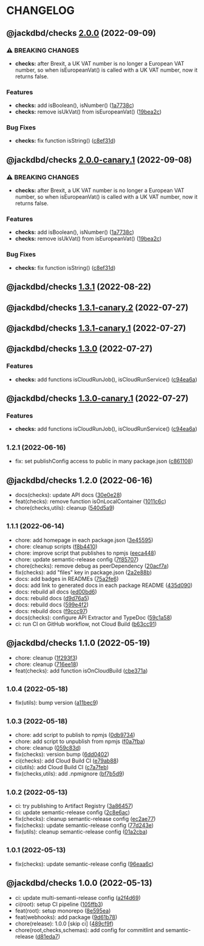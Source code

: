 # CHANGELOG

## @jackdbd/checks [2.0.0](https://github.com/jackdbd/calderone/compare/@jackdbd/checks@1.3.1...@jackdbd/checks@2.0.0) (2022-09-09)


### ⚠ BREAKING CHANGES

* **checks:** after Brexit, a UK VAT number is no longer a European VAT
number, so when isEuropeanVat() is called with a UK VAT number, now it returns
false.

### Features

* **checks:** add isBoolean(), isNumber() ([1a7738c](https://github.com/jackdbd/calderone/commit/1a7738ca341a97364a6757e8912ca0a96651e189))
* **checks:** remove isUkVat() from isEuropeanVat() ([19bea2c](https://github.com/jackdbd/calderone/commit/19bea2c0befcab3d63952c343c0ee5b8a32ae658))


### Bug Fixes

* **checks:** fix function isString() ([c8ef31d](https://github.com/jackdbd/calderone/commit/c8ef31d389f35e77eab46bd5cb5b8efafaf484be))

## @jackdbd/checks [2.0.0-canary.1](https://github.com/jackdbd/calderone/compare/@jackdbd/checks@1.3.1...@jackdbd/checks@2.0.0-canary.1) (2022-09-08)


### ⚠ BREAKING CHANGES

* **checks:** after Brexit, a UK VAT number is no longer a European VAT
number, so when isEuropeanVat() is called with a UK VAT number, now it returns
false.

### Features

* **checks:** add isBoolean(), isNumber() ([1a7738c](https://github.com/jackdbd/calderone/commit/1a7738ca341a97364a6757e8912ca0a96651e189))
* **checks:** remove isUkVat() from isEuropeanVat() ([19bea2c](https://github.com/jackdbd/calderone/commit/19bea2c0befcab3d63952c343c0ee5b8a32ae658))


### Bug Fixes

* **checks:** fix function isString() ([c8ef31d](https://github.com/jackdbd/calderone/commit/c8ef31d389f35e77eab46bd5cb5b8efafaf484be))

## @jackdbd/checks [1.3.1](https://github.com/jackdbd/calderone/compare/@jackdbd/checks@1.3.0...@jackdbd/checks@1.3.1) (2022-08-22)

## @jackdbd/checks [1.3.1-canary.2](https://github.com/jackdbd/calderone/compare/@jackdbd/checks@1.3.1-canary.1...@jackdbd/checks@1.3.1-canary.2) (2022-07-27)

## @jackdbd/checks [1.3.1-canary.1](https://github.com/jackdbd/calderone/compare/@jackdbd/checks@1.3.0...@jackdbd/checks@1.3.1-canary.1) (2022-07-27)

## @jackdbd/checks [1.3.0](https://github.com/jackdbd/calderone/compare/@jackdbd/checks@1.2.1...@jackdbd/checks@1.3.0) (2022-07-27)


### Features

* **checks:** add functions isCloudRunJob(), isCloudRunService() ([c94ea6a](https://github.com/jackdbd/calderone/commit/c94ea6a4bcfaffbce61a5849a867d8ba90fc8cd5))

## @jackdbd/checks [1.3.0-canary.1](https://github.com/jackdbd/calderone/compare/@jackdbd/checks@1.2.1...@jackdbd/checks@1.3.0-canary.1) (2022-07-27)


### Features

* **checks:** add functions isCloudRunJob(), isCloudRunService() ([c94ea6a](https://github.com/jackdbd/calderone/commit/c94ea6a4bcfaffbce61a5849a867d8ba90fc8cd5))

## <small>1.2.1 (2022-06-16)</small>

* fix: set publishConfig access to public in many package.json ([c861108](https://github.com/jackdbd/calderone/commit/c861108))

## @jackdbd/checks 1.2.0 (2022-06-16)

* docs(checks): update API docs ([30e0e28](https://github.com/jackdbd/calderone/commit/30e0e28))
* feat(checks): remove function isOnLocalContainer ([1011c6c](https://github.com/jackdbd/calderone/commit/1011c6c))
* chore(checks,utils): cleanup ([540d5a9](https://github.com/jackdbd/calderone/commit/540d5a9))

## <small>1.1.1 (2022-06-14)</small>

* chore: add homepage in each package.json ([3e45595](https://github.com/jackdbd/calderone/commit/3e45595))
* chore: cleanup scripts ([f8b4410](https://github.com/jackdbd/calderone/commit/f8b4410))
* chore: improve script that publishes to npmjs ([eeca448](https://github.com/jackdbd/calderone/commit/eeca448))
* chore: update semantic-release config ([7f85707](https://github.com/jackdbd/calderone/commit/7f85707))
* chore(checks): remove debug as peerDependency ([20acf7a](https://github.com/jackdbd/calderone/commit/20acf7a))
* fix(checks): add "files" key in package.json ([2a2e88b](https://github.com/jackdbd/calderone/commit/2a2e88b))
* docs: add badges in READMEs ([75a2fe6](https://github.com/jackdbd/calderone/commit/75a2fe6))
* docs: add link to generated docs in each package README ([435d090](https://github.com/jackdbd/calderone/commit/435d090))
* docs: rebuild all docs ([ed00bd6](https://github.com/jackdbd/calderone/commit/ed00bd6))
* docs: rebuild docs ([d9d76a5](https://github.com/jackdbd/calderone/commit/d9d76a5))
* docs: rebuild docs ([599e4f2](https://github.com/jackdbd/calderone/commit/599e4f2))
* docs: rebuild docs ([f9ccc97](https://github.com/jackdbd/calderone/commit/f9ccc97))
* docs(checks): configure API Extractor and TypeDoc ([59c1a58](https://github.com/jackdbd/calderone/commit/59c1a58))
* ci: run CI on GitHub workflow, not Cloud Build ([b63cc91](https://github.com/jackdbd/calderone/commit/b63cc91))

## @jackdbd/checks 1.1.0 (2022-05-19)

* chore: cleanup ([1f293f3](https://github.com/jackdbd/calderone/commit/1f293f3))
* chore: cleanup ([716ee18](https://github.com/jackdbd/calderone/commit/716ee18))
* feat(checks): add function isOnCloudBuild ([cbe371a](https://github.com/jackdbd/calderone/commit/cbe371a))

## <small>1.0.4 (2022-05-18)</small>

* fix(utils): bump version ([a11bec9](https://github.com/jackdbd/calderone/commit/a11bec9))

## <small>1.0.3 (2022-05-18)</small>

* chore: add script to publish to npmjs ([0db9734](https://github.com/jackdbd/calderone/commit/0db9734))
* chore: add script to unpublish from npmjs ([f0a7fba](https://github.com/jackdbd/calderone/commit/f0a7fba))
* chore: cleanup ([059c83d](https://github.com/jackdbd/calderone/commit/059c83d))
* fix(checks): version bump ([6dd0402](https://github.com/jackdbd/calderone/commit/6dd0402))
* ci(checks): add Cloud Build CI ([e79ab88](https://github.com/jackdbd/calderone/commit/e79ab88))
* ci(utils): add Cloud Build CI ([c7a7feb](https://github.com/jackdbd/calderone/commit/c7a7feb))
* fix(checks,utils): add .npmignore ([bf7b5d9](https://github.com/jackdbd/calderone/commit/bf7b5d9))

## <small>1.0.2 (2022-05-13)</small>

* ci: try publishing to Artifact Registry ([3a86457](https://github.com/jackdbd/calderone/commit/3a86457))
* ci: update semantic-release config ([2c8e6ac](https://github.com/jackdbd/calderone/commit/2c8e6ac))
* fix(checks): cleanup semantic-release config ([ec2ae77](https://github.com/jackdbd/calderone/commit/ec2ae77))
* fix(checks): update semantic-release config ([77d243e](https://github.com/jackdbd/calderone/commit/77d243e))
* fix(utils): cleanup semantic-release config ([01a2cba](https://github.com/jackdbd/calderone/commit/01a2cba))

## <small>1.0.1 (2022-05-13)</small>

* fix(checks): update semantic-release config ([96eaa6c](https://github.com/jackdbd/calderone/commit/96eaa6c))

## @jackdbd/checks 1.0.0 (2022-05-13)

* ci: update multi-semanti-release config ([a2f4d69](https://github.com/jackdbd/calderone/commit/a2f4d69))
* ci(root): setup CI pipeline ([105ffb3](https://github.com/jackdbd/calderone/commit/105ffb3))
* feat(root): setup monorepo ([8e595ea](https://github.com/jackdbd/calderone/commit/8e595ea))
* feat(webhooks): add package ([9d61b78](https://github.com/jackdbd/calderone/commit/9d61b78))
* chore(release): 1.0.0 [skip ci] ([489cf9f](https://github.com/jackdbd/calderone/commit/489cf9f))
* chore(root,checks,schemas): add config for commitlint and semantic-release ([d81eda7](https://github.com/jackdbd/calderone/commit/d81eda7))
